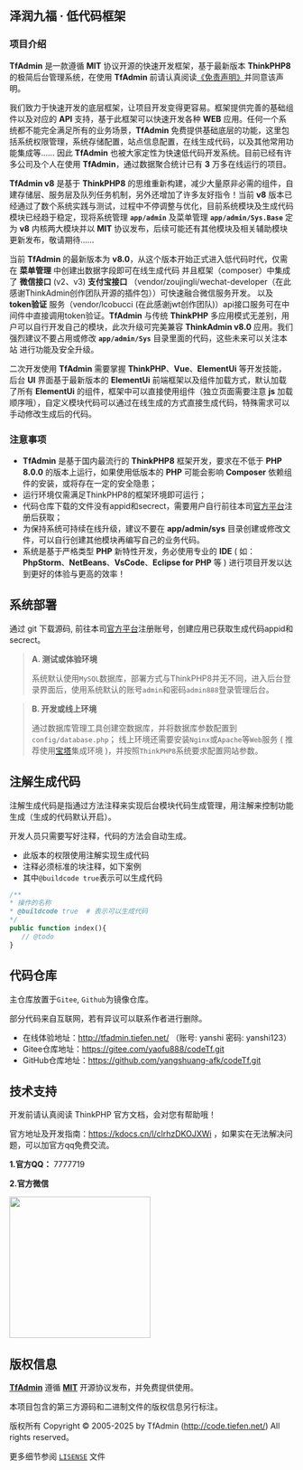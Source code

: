 ## 泽润九福 · 低代码框架


### 项目介绍

**TfAdmin** 是一款遵循 **MIT** 协议开源的快速开发框架，基于最新版本 **ThinkPHP8** 的极简后台管理系统，在使用 **TfAdmin** 前请认真阅读[《免责声明》](http://code.tiefen.net/index/index/mianze)并同意该声明。

我们致力于快速开发的底层框架，让项目开发变得更容易。框架提供完善的基础组件以及对应的 **API** 支持，基于此框架可以快速开发各种 **WEB** 应用。任何一个系统都不能完全满足所有的业务场景，**TfAdmin** 免费提供基础底层的功能，这里包括系统权限管理，系统存储配置，站点信息配置，在线生成代码，以及其他常用功能集成等…… 因此 **TfAdmin** 也被大家定性为快速低代码开发系统。目前已经有许多公司及个人在使用 **TfAdmin**，通过数据聚合统计已有 **3** 万多在线运行的项目。

**TfAdmin v8** 是基于 **ThinkPHP8** 的思维重新构建，减少大量原非必需的组件，自建存储层、服务层及队列任务机制，另外还增加了许多友好指令！当前 **v8** 版本已经通过了数个系统实践与测试，过程中不停调整与优化，目前系统模块及生成代码模块已经趋于稳定，现将系统管理 **`app/admin`** 及菜单管理 **`app/admin/Sys.Base`** 定为 **v8** 内核两大模块并以 **MIT** 协议发布，后续可能还有其他模块及相关辅助模块更新发布，敬请期待……

当前 **TfAdmin** 的最新版本为 **v8.0**，从这个版本开始正式进入低代码时代，仅需在 **菜单管理** 中创建出数据字段即可在线生成代码
并且框架（composer）中集成了 **微信接口** (v2、v3) **支付宝接口** （vendor/zoujingli/wechat-developer（在此感谢ThinkAdmin创作团队开源的插件包））可快速融合微信服务开发。
以及 **token验证** 服务（vendor/lcobucci (在此感谢jwt创作团队)）api接口服务可在中间件中直接调用token验证。**TfAdmin** 与传统
**ThinkPHP** 多应用模式无差别，用户可以自行开发自己的模块，此次升级可完美兼容 **ThinkAdmin v8.0**
应用。我们强烈建议不要占用或修改 **`app/admin/Sys`** 目录里面的代码，这些未来可以关注本站
进行功能及安全升级。


二次开发使用 **TfAdmin** 需要掌握 **ThinkPHP**、**Vue**、**ElementUi** 等开发技能，后台 **UI** 界面基于最新版本的 **ElementUi** 前端框架以及组件加载方式，默认加载了所有 **ElementUi** 的组件，框架中可以直接使用组件（独立页面需要注意 **js** 加载顺序哦），自定义模块代码可以通过在线生成的方式直接生成代码，特殊需求可以手动修改生成后的代码。

### 注意事项

* **TfAdmin** 是基于国内最流行的 **ThinkPHP8** 框架开发，要求在不低于 **PHP 8.0.0** 的版本上运行，如果使用低版本的 **PHP** 可能会影响 **Composer** 依赖组件的安装，或将存在一定的安全隐患；
* 运行环境仅需满足ThinkPHP8的框架环境即可运行；
* 代码仓库下载的文件没有appid和secrect，需要用户自行前往本司[官方平台](http://code.tiefen.net/customer/login/index)注册后获取；
* 为保持系统可持续在线升级，建议不要在 **app/admin/sys** 目录创建或修改文件，可以自行创建其他模块再编写自己的业务代码。
* 系统是基于严格类型 **PHP** 新特性开发，务必使用专业的 **IDE** ( 如：**PhpStorm**、**NetBeans**、**VsCode**、**Eclipse for PHP** 等 ) 进行项目开发以达到更好的体验与更高的效率！


## 系统部署

通过 git 下载源码, 前往本司[官方平台](http://code.tiefen.net/customer/login/index)注册账号，创建应用已获取生成代码appid和secrect。


> **A. 测试或体验环境**
>
> 系统默认使用`MySQL`数据库，部署方式与ThinkPHP8并无不同，进入后台登录界面后，使用系统默认的账号`admin`和密码`admin888`登录管理后台。

> **B. 开发或线上环境**
>
> 通过数据库管理工具创建空数据库，并将数据库参数配置到`config/database.php`；
> 线上环境还需要安装`Nginx`或`Apache`等`Web`服务 (
> 推荐使用[宝塔](https://www.bt.cn/)集成环境 )，并按照`ThinkPHP8`系统要求配置网站参数。


## 注解生成代码

注解生成代码是指通过方法注释来实现后台模块代码生成管理，用注解来控制功能生成（生成的代码默认开启）。

开发人员只需要写好注释，代码的方法会自动生成。

* 此版本的权限使用注解实现生成代码
* 注释必须标准的块注释，如下案例
* 其中`@buildcode true`表示可以生成代码

```php
/**
* 操作的名称
* @buildcode true  # 表示可以生成代码
*/
public function index(){
   // @todo
}
```

## 代码仓库

主仓库放置于`Gitee`, `Github`为镜像仓库。

部分代码来自互联网，若有异议可以联系作者进行删除。

* 在线体验地址：http://tfadmin.tiefen.net/ （账号: yanshi 密码: yanshi123）
* Gitee仓库地址：https://gitee.com/yaofu888/codeTf.git
* GitHub仓库地址：https://github.com/yangshuang-afk/codeTf.git

## 技术支持

开发前请认真阅读 ThinkPHP 官方文档，会对您有帮助哦！

官方地址及开发指南：https://kdocs.cn/l/clrhzDKOJXWi ，如果实在无法解决问题，可以加官方qq免费交流。

**1.官方QQ：** 7777719

**2.官方微信**

<img src="http://code.tiefen.net/wx.png"  width="250">


## 版权信息

[**TfAdmin**](http://code.tiefen.net/) 遵循 [**MIT**](LICENSE) 开源协议发布，并免费提供使用。

本项目包含的第三方源码和二进制文件的版权信息另行标注。

版权所有 Copyright © 2005-2025 by TfAdmin (http://code.tiefen.net/) All rights reserved。

更多细节参阅 [`LISENSE`](LICENSE) 文件

